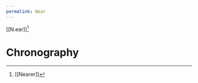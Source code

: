 ```yaml
---
permalink: Near
---
```

[[N.ear]][^NE]


# Chronography

[^NE]: [[Nearer]][^Nearer]
[^Nearer]: Nearer [[Still]]